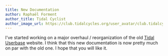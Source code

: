 ```yaml
---
title: New Documentation
author: Raphaël Forment
author_title: Tidal Cyclist
author_image_url: https://club.tidalcycles.org/user_avatar/club.tidalcycles.org/raph/240/45_2.png
---
```


I've started working on a major overhaul / reorganization of the old [Tidal Userbase](https://tidalcycles.org/Userbase) website. I think that this new documentation is now pretty much on par with the old one. I hope that you will like it.
